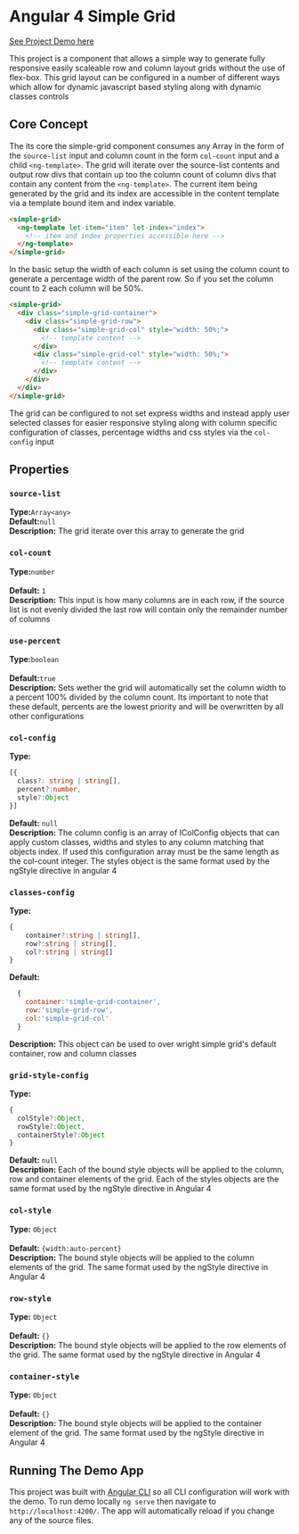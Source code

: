 # Angular 4 Simple Grid


[See Project Demo here](https://slangberg.github.io/ng-simple-grid/)

This project is a component that allows a simple way to generate fully responsive easily scaleable row and column layout grids without the use of flex-box. This grid layout can be configured in  a number of different ways which allow for dynamic javascript based styling along with dynamic classes controls

## Core Concept
The its core the simple-grid component consumes any Array in the form of the `source-list` input and column count in the form `col-count` input and a child `<ng-template>`. The grid will iterate over the source-list contents and output  row divs that contain up too the column count of column divs that contain any content from the `<ng-template>`. The current item being generated by the grid  and its index are accessible in the content template via a template bound item and index variable.
```html
<simple-grid>
  <ng-template let-item="item" let-index="index">
    <!-- item and index properties accessible here -->
  </ng-template>
</simple-grid>
```


In the basic setup the width of each column is set using the column count to generate a percentage width of the parent row. So if you set the column count to 2 each column will be 50%.

```html
<simple-grid>
  <div class="simple-grid-container">
    <div class="simple-grid-row">
      <div class="simple-grid-col" style="width: 50%;">
        <!-- template content -->
      </div>
      <div class="simple-grid-col" style="width: 50%;">
        <!-- template content -->
      </div>
    </div>  
  </div>
</simple-grid>
```

The grid can be configured to not set express widths and instead apply user selected classes for easier responsive styling along with column specific configuration of classes, percentage widths and css styles via the `col-config` input

## Properties

### `source-list`
**Type:**`Array<any>`
<br>
**Default:**`null`
<br>
**Description:** The grid iterate over this array to generate the grid

### `col-count`
**Type:**`number`   
<br>
**Default:** `1`
<br>
**Description:** This input is how many columns are in each row, if the source list is not evenly divided the last row will contain only the remainder number of columns    


### `use-percent`
**Type:**`boolean`
<br>   
**Default:**`true`
<br>
**Description:** Sets wether the grid will automatically set the column width to a percent 100% divided by the column count. Its important to note that these default, percents are the lowest priority and will be overwritten by all other configurations


### `col-config`
**Type:**
```ts
[{
  class?: string | string[],
  percent?:number,
  style?:Object
}]
```

**Default:** `null`
<br>
**Description:** The column config is an array of IColConfig objects that can apply custom classes, widths and styles to any column matching that objects index. If used this configuration array must be the same length as the col-count integer. The styles object is the same format used by the ngStyle directive in angular 4


### `classes-config`
**Type:**

```ts
{
    container?:string | string[],
    row?:string | string[],
    col?:string | string[]
}
```

**Default:**
```js
  {
    container:'simple-grid-container',
    row:'simple-grid-row',
    col:'simple-grid-col'
  }
```
**Description:** This object can be used to over wright simple grid's default container, row and column classes                


### `grid-style-config`
**Type:**
```js
{
  colStyle?:Object,
  rowStyle?:Object,
  containerStyle?:Object
}
```
**Default:** `null`
<br>
**Description:** Each of the bound style objects will be applied to the column, row and container elements of the grid. Each of the styles objects are the same format used by the ngStyle directive in Angular 4


### `col-style`
**Type:** `Object`
<br>   
**Default:** `{width:auto-percent}`
<br>
**Description:** The bound style objects will be applied to the column elements of the grid. The same format used by the ngStyle directive in Angular 4                                                                                                                                                                             


### `row-style`
**Type:** `Object`
<br>   
**Default:** `{}`
<br>
**Description:** The bound style objects will be applied to the row elements of the grid. The same format used by the ngStyle directive in Angular 4                                                                                                                                                                                


### `container-style`
**Type:** `Object`
<br>   
**Default:** `{}`
<br>
**Description:** The bound style objects will be applied to the container element of the grid. The same format used by the ngStyle directive in Angular 4               


## Running The Demo App
This project was built with [Angular CLI](https://github.com/angular/angular-cli/blob/master/README.md) so all CLI configuration will work with the demo. To run demo locally `ng serve` then navigate to `http://localhost:4200/`. The app will automatically reload if you change any of the source files.
